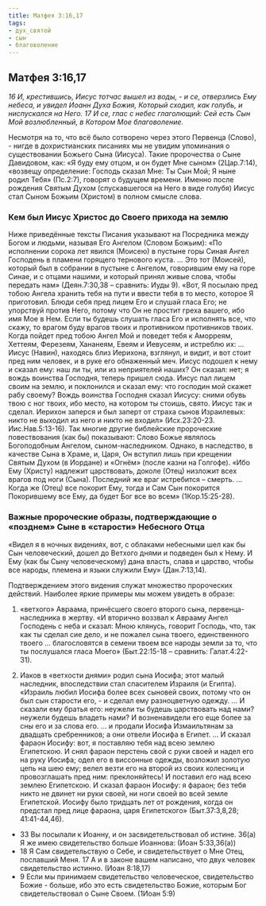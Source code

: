 ```yaml
---
title: Матфея 3:16,17
tags: 
- дух_святой
- сын
- благоволение
---
```


## Матфея 3:16,17

*16 И, крестившись, Иисус тотчас вышел из воды, - и се, отверзлись Ему небеса, и увидел Иоанн Духа Божия, Который сходил, как голубь, и ниспускался на Него. 17 И се, глас с небес глаголющий: Сей есть Сын Мой возлюбленный, в Котором Мое благоволение.*

Несмотря на то, что всё было сотворено через этого Первенца (Слово), - нигде в дохристианских писаниях мы не увидим упоминания о существовании Божьего Сына (Иисуса). Такие пророчества о Сыне Давидовом, как: «Я буду ему отцом, и он будет Мне сыном» (2Цар.7:14), «возвещу определение: Господь сказал Мне: Ты Сын Мой; Я ныне родил Тебя» (Пс.2:7), говорят о будущем времени. Именно после рождения Святым Духом (спускавшегося на Него в виде голубя) Иисус стал Сыном Божьим (Христом) в полном смысле слова. 

### Кем был Иисус Христос до Своего прихода на землю

Ниже приведённые тексты Писания указывают на Посредника между Богом и людьми, называя Его Ангелом (Словом Божьим):
«По исполнении сорока лет явился (Моисею) в пустыне горы Синая Ангел Господень в пламени горящего тернового куста. … Это тот (Моисей), который был в собрании в пустыне с Ангелом, говорившим ему на горе Синае, и с отцами нашими, и который принял живые слова, чтобы передать нам» (Деян.7:30,38 – сравнить: Иуды 9). 
«Вот, Я посылаю пред тобою Ангела хранить тебя на пути и ввести тебя в то место, которое Я приготовил.  Блюди себя пред лицем Его и слушай гласа Его; не упорствуй против Него, потому что Он не простит греха вашего, ибо имя Мое в Нем.  Если ты будешь слушать гласа Его и исполнять все, что скажу, то врагом буду врагов твоих и противником противников твоих. Когда пойдет пред тобою Ангел Мой и поведет тебя к Аморреям, Хеттеям, Ферезеям, Хананеям, Евеям и Иевусеям, и истреблю их: 
… Иисус (Навин), находясь близ Иерихона, взглянул, и видит, и вот стоит пред ним человек, и в руке его обнаженный меч. Иисус подошел к нему и сказал ему: наш ли ты, или из неприятелей наших?  Он сказал: нет; я вождь воинства Господня, теперь пришел сюда. Иисус пал лицем своим на землю, и поклонился и сказал ему: что господин мой скажет рабу своему?  Вождь воинства Господня сказал Иисусу: сними обувь твою с ног твоих, ибо место, на котором ты стоишь, свято. Иисус так и сделал.  Иерихон заперся и был заперт от страха сынов Израилевых: никто не выходил из него и никто не входил» (Исх.23:20-23. Иис.Нав.5:13-16).
Так многие другие библейские пророческие повествования (как бы) показывают:  Слово Божье являлось Богоподобным Ангелом, сыном-наследником. Однако, в наследство, в качестве Сына в Храме, и, Царя, Он вступил лишь при крещении Святым Духом (в Иордане) и «Огнём» (после казни на Голгофе). «Ибо Ему (Христу) надлежит царствовать, доколе (Отец) низложит всех врагов под ноги (Сына). Последний же враг истребится – смерть. … Когда же (Отец) все покорит Ему, тогда и Сам Сын покорится Покорившему все Ему, да будет Бог все во всем» (1Кор.15:25-28). 

### Важные пророческие образы, подтверждающие о «позднем» Сыне в «старости» Небесного Отца

«Видел я в ночных видениях, вот, с облаками небесными шел как бы Сын человеческий, дошел до Ветхого днями и подведен был к Нему. И Ему (как бы Сыну человеческому) дана власть, слава и царство, чтобы все народы, племена и языки служили Ему» (Дан.7:13,14).

Подтверждением этого видения служат множество пророческих действий. Наиболее яркие примеры мы можем увидеть в образе:
   
1) «ветхого» Авраама, принёсшего своего второго сына, первенца-наследника в жертву. «И вторично воззвал к Аврааму Ангел Господень с неба и сказал: Мною клянусь, говорит Господь, что, так как ты сделал сие дело, и не пожалел сына твоего, единственного твоего … благословятся в семени твоем все народы земли за то, что ты послушался гласа Моего» (Быт.22:15-18 – сравнить: Галат.4:22-31).

2) Иаков в «ветхости днями» родил сына Иосифа; этот малый наследник, впоследствии стал спасителем Израиля (и Египта). «Израиль любил Иосифа более всех сыновей своих, потому что он был сын старости его, - и сделал ему разноцветную одежду. … И сказали ему братья его: неужели ты будешь царствовать над нами? неужели будешь владеть нами? И возненавидели его еще более за сны его и за слова его. … и продали Иосифа Измаильтянам за двадцать сребренников; а они отвели Иосифа в Египет. … И сказал фараон Иосифу: вот, я поставляю тебя над всею землею Египетскою. И снял фараон перстень свой с руки своей и надел его на руку Иосифа; одел его в виссонные одежды, возложил золотую цепь на шею ему;  велел везти его на второй из своих колесниц и провозглашать пред ним: преклоняйтесь! И поставил его над всею землею Египетскою.  И сказал фараон Иосифу: я фараон; без тебя никто не двинет ни руки своей, ни ноги своей во всей земле Египетской. Иосифу было тридцать лет от рождения, когда он предстал пред лице фараона, царя Египетского» (Быт.37:3,8,28; 41:41-44,46).     

- 33 Вы посылали к Иоанну, и он засвидетельствовал об истине. 36(а) Я же имею свидетельство больше Иоаннова: (Иоан 5:33,36(а))
- 18 Я Сам свидетельствую о Себе, и свидетельствует о Мне Отец, пославший Меня. 17 А и в законе вашем написано, что двух человек свидетельство истинно. (Иоан 8:18,17)
- 9 Если мы принимаем свидетельство человеческое, свидетельство Божие - больше, ибо это есть свидетельство Божие, которым Бог свидетельствовал о Сыне Своем. (1Иоан 5:9)